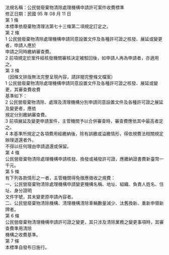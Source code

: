 法規名稱：公民營廢棄物清除處理機構申請許可案件收費標準  
修正日期：民國 95 年 08 月 11 日  
第 1 條  
本標準依廢棄物清理法第七十三條第二項規定訂定之。  
第 2 條  
1 公民營廢棄物清除處理機構申請同意設置文件及各種許可證之核發、展延或變更者，申請人應於  
申請之同時繳納審查費。  
2 前項規定於案件經核發機關審核決定被駁回後，如申請人再為申請者，亦適用之。  
第 3 條  
（因條文排版無法完整呈現內容，請詳閱完整條文檔案）  
1 公民營廢棄物清除處理機構申請同意設置文件及各種許可證之核發、展延或變更，其審查費收費  
基準如下：  
2 公民營廢棄物清除、處理及清理機構分別申請同意設置文件及各種許可證之展延及變更者，應依  
規定分別繳納審查費。  
3 前項展延及變更申請案件，主管機關予以合併審查時，審查費應依其中最高者定之。  
4 本基準所規定之各項費用經繳納後，除有誤繳或溢繳情形，得依規費法相關規定辦理退還者外，  
不得以任何理由申請退還或保留。  
第 4 條  
公民營廢棄物清除處理機構申請核發、換發或補發許可證，應繳納證書費新臺幣一千元。  
第 5 條  
有下列各款情形之一者，主管機關得免徵應徵收之規費：  
一、公民營廢棄物清除處理機構申請變更機構名稱、地址、組織、負責人姓名、住址、身分證明  
文件字號，其未變更原申請內容者。  
二、公民營廢棄物清除機構、清理機構清除車輛數量減少、汰舊換新、重新申領新牌者。  
第 6 條  
公民營廢棄物清理機構申請許可證之變更，其只涉及清除業務之變更事項時，其審查費準用清除  
機構之收費基準。  
第 7 條  
本標準自發布日施行。  


